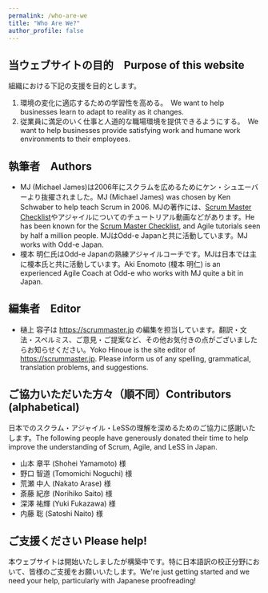 ```yaml
---
permalink: /who-are-we
title: "Who Are We?"
author_profile: false
---
```


## 当ウェブサイトの目的　Purpose of this website

組織における下記の支援を目的とします。

1. 環境の変化に適応するための学習性を高める。　We want to help businesses learn to adapt to reality as it changes.
2. 従業員に満足のいく仕事と人道的な職場環境を提供できるようにする。　We want to help businesses provide satisfying work and humane work environments to their employees.

## 執筆者　Authors

* MJ (Michael James)は2006年にスクラムを広めるためにケン・シュエーバーより抜擢されました。MJ (Michael James) was chosen by Ken Schwaber to help teach Scrum in 2006. MJの著作には、[Scrum Master Checklist](https://scrummasterchecklist.org)やアジャイルについてのチュートリアル動画などがあります。He has been known for the [Scrum Master Checklist](https://scrummasterchecklist.org), and Agile tutorials seen by half a million people.  MJはOdd-e Japanと共に活動しています。MJ works with Odd-e Japan.
* 榎本 明仁氏はOdd-e Japanの熟練アジャイルコーチです。MJは日本では主に榎本氏と共に活動しています。Aki Enomoto (榎本 明仁) is an experienced Agile Coach at Odd-e who works with MJ quite a bit in Japan.

## 編集者　Editor

* 樋上 容子は https://scrummaster.jp の編集を担当しています。翻訳・文法・スペルミス、ご意見・ご提案など、その他お気付きの点がございましたらお知らせください。Yoko Hinoue is the site editor of https://scrummaster.jp.  Please inform us of any spelling, grammatical, translation problems, and suggestions.

## ご協力いただいた方々（順不同）Contributors (alphabetical)

日本でのスクラム・アジャイル・LeSSの理解を深めるためのご協力に感謝いたします。The following people have generously donated their time to help improve the understanding of Scrum, Agile, and LeSS in Japan.

* 山本 章平 (Shohei Yamamoto) 様
* 野口 智道 (Tomomichi Noguchi) 様
* 荒瀬 中人 (Nakato Arase) 様
* 斎藤 紀彦 (Norihiko Saito) 様
* 深澤 祐輝 (Yuki Fukazawa) 様
* 内藤 聡 (Satoshi Naito) 様

## ご支援ください Please help!

本ウェブサイトは開始いたしましたが構築中です。特に日本語訳の校正分野において、皆様のご支援をお願いいたします。We're just getting started and we need your help, particularly with Japanese proofreading!

